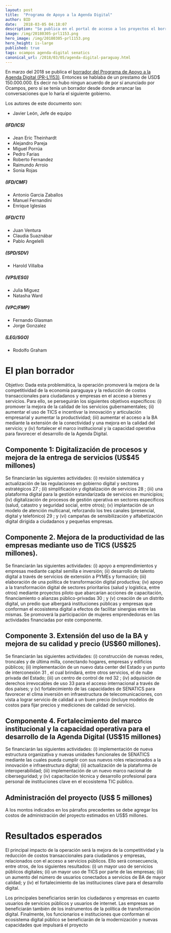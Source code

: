 ```yaml
---
layout: post
title:  "Programa de Apoyo a la Agenda Digital"
author: BID
date:   2018-03-05 04:18:07
description: "Se publica en el portal de acceso a los proyectos el borrador de acuerdo"
image: /img/20180305-prl1153.png
hero_image: /img/20180305-prl1153.png
hero_height: is-large
published: true
tags: ocampos agenda-digital senatics 
canonical_url: /2018/03/05/agenda-digital-paraguay.html
---
```


En marzo del 2018 se publica el [borrador del Programa de Apoyo a la Agenda Digital (PR-L1153)](https://www.iadb.org/projects/document/EZSHARE-2066643345-3?project=PR-L1153). Entonces se hablaba de un prestamo de USD$ 150.000.000. Es decir no hubo ningun acuerdo de por sí anunciado por Ocampos, pero sí se tenía un borrador desde donde arrancar las conversaciones que lo haría el siguiente gobierno. 

Los autores de este documento son:

* Javier León, Jefe de equipo

##### (IFD/ICS)

* Jean Eric Theinhardt
* Alejandro Pareja
* Miguel Porrúa
* Pedro Farias
* Roberto Fernandez
* Raimundo Arroio
* Sonia Rojas

##### (IFD/CMF)

* Antonio Garcia Zaballos
* Manuel Fernandini
* Enrique Iglesias

##### (IFD/CTI)

* Juan Ventura
* Claudia Suaznábar
* Pablo Angelelli

##### (SPD/SDV)

* Harold Villalba

##### (VPS/ESG)

* Julia Miguez
* Natasha Ward

##### (VPC/FMP)

* Fernando Glasman
* Jorge Gonzalez

##### (LEG/SGO) 

* Rodolfo Graham


# El plan borrador

Objetivo: Dada esta problemática, la operación promoverá la mejora de la competitividad de la economía paraguaya y la reducción de costos transaccionales para ciudadanos y empresas en el acceso a bienes y servicios. Para ello, se perseguirán los siguientes objetivos específicos: (i) promover la mejora de la calidad de los servicios gubernamentales; (ii) aumentar el uso de TICS e incentivar la innovación y articulación empresarial y aumentar la productividad; (iii) aumentar el acceso a la BA mediante la extensión de la conectividad y una mejora en la calidad del servicio; y (iv) fortalecer el marco institucional y la capacidad operativa para favorecer el desarrollo de la Agenda Digital. 

## Componente 1: Digitalización de procesos y mejora de la entrega de servicios (US$45 millones) 

Se financiarán las siguientes actividades: (i) revisión sistemática y actualización de las regulaciones en gobierno digital y sectores estratégicos 27 ; (ii) simplificación y digitalización de servicios 28 ; (iii) una plataforma digital para la gestión estandarizada de servicios en municipios; (iv) digitalización de procesos de gestión operativa en sectores específicos (salud, catastro y seguridad social, entre otros); (v) implantación de un modelo de atención multicanal, reforzando los tres canales (presencial, digital y telefónico) 29 ; y (vi) campañas de sensibilización y alfabetización digital dirigida a ciudadanos y pequeñas empresas. 

## Componente 2. Mejora de la productividad de las empresas mediante uso de TICS (US$25 millones).

Se financiarán las siguientes actividades: (i) apoyo a emprendimientos y empresas mediante capital semilla e inversión; (ii) desarrollo de talento digital a través de servicios de extensión a PYMEs y formación; (iii) elaboración de una política de transformación digital productiva; (iv) apoyo a la transformación digital de sectores prioritarios (salud y logística, entre otros) mediante proyectos piloto que abarcarían acciones de capacitación, financiamiento o alianzas público-privadas 30 ; y (v) creación de un distrito digital, un predio que albergará instituciones públicas y empresas que conforman el ecosistema digital a efectos de facilitar sinergias entre las mismas. Se promoverá la participación de mujeres emprendedoras en las actividades financiadas por este componente. 

## Componente 3. Extensión del uso de la BA y mejora de su calidad y precio (US$60 millones).  

Se financiarán las siguientes actividades: (i) construcción de nuevas redes, troncales y de última milla, conectando hogares, empresas y edificios públicos; (ii) implementación de un nuevo data center del Estado y un punto de interconexión 31 , el cual brindará, entre otros servicios, el de nube privada del Estado; (iii) un centro de control de red 32 ; (iv) adquisición de derechos irrevocables de uso 33 para el acceso internacional a través de dos países; y (v) fortalecimiento de las capacidades de SENATICS para favorecer el clima inversión en infraestructura de telecomunicaciones, con vista a lograr servicio de calidad a un buen precio (incluye modelos de costos para fijar precios y mediciones de calidad de servicio).

## Componente 4. Fortalecimiento del marco institucional y la capacidad operativa para el desarrollo de la Agenda Digital (US$15 millones) 

Se financiarán las siguientes actividades: (i) implementación de nueva estructura organizativa y nuevas unidades funcionales de SENATICS mediante las cuales pueda cumplir con sus nuevos roles relacionados a la innovación e infraestructura digital; (ii) actualización de la plataforma de interoperabilidad; (iii) implementación de un nuevo marco nacional de ciberseguridad; y (iv) capacitación técnica y desarrollo profesional para personal de instituciones clave en el ecosistema TIC público. 

## Administración del proyecto (US$ 5 millones)

A los montos indicados en los párrafos precedentes se debe agregar los costos de administración del proyecto estimados en US$5 millones. 

# Resultados esperados

El principal impacto de la operación será la mejora de la competitividad y la reducción de costos transaccionales para ciudadanos y empresas, relacionados con el acceso a servicios públicos. Ello será consecuencia, entre otros, de los siguientes resultados: (i) un mayor uso de servicios públicos digitales; (ii) un mayor uso de TICS por parte de las empresas; (iii) un aumento del número de usuarios conectados a servicios de BA de mayor calidad; y (iv) el fortalecimiento de las instituciones clave para el desarrollo digital. 

Los principales beneficiarios serán los ciudadanos y empresas en cuanto usuarios de servicios públicos y usuarios de internet. Las empresas se beneficiarán también de los instrumentos de la política de transformación digital. Finalmente, los funcionarios e instituciones que conforman el ecosistema digital público se beneficiarán de la modernización y nuevas capacidades que impulsará el proyecto 
